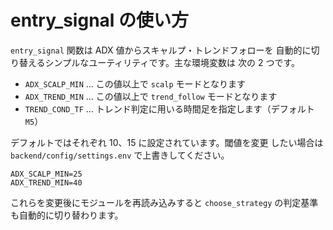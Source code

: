# entry_signal の使い方

`entry_signal` 関数は ADX 値からスキャルプ・トレンドフォローを
自動的に切り替えるシンプルなユーティリティです。主な環境変数は
次の 2 つです。

- `ADX_SCALP_MIN` … この値以上で `scalp` モードとなります
- `ADX_TREND_MIN` … この値以上で `trend_follow` モードとなります
- `TREND_COND_TF` … トレンド判定に用いる時間足を指定します（デフォルト `M5`）

デフォルトではそれぞれ 10、15 に設定されています。閾値を変更
したい場合は `backend/config/settings.env` で上書きしてください。

```
ADX_SCALP_MIN=25
ADX_TREND_MIN=40
```

これらを変更後にモジュールを再読み込みすると `choose_strategy`
の判定基準も自動的に切り替わります。
